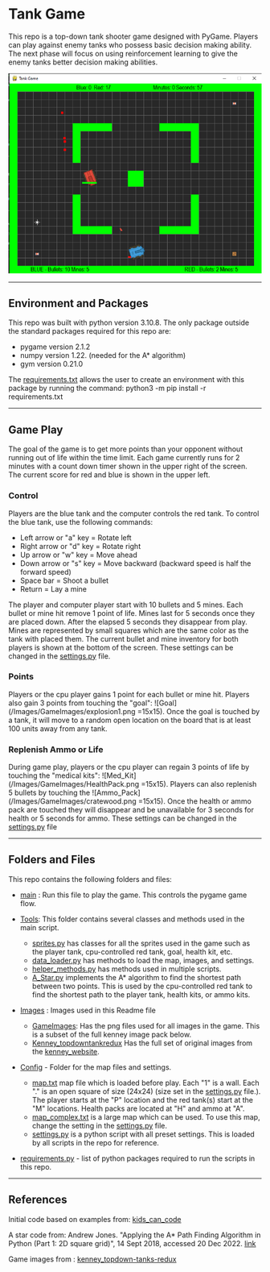 # Tank Game

This repo is a top-down tank shooter game designed with PyGame. Players can play against enemy tanks who possess basic decision making ability. The next phase will focus on using reinforcement learning to give the enemy tanks better decision making abilities.

![Main_Scree](/Images/README_images/Main_Screen.PNG)

---

## Environment and Packages

This repo was built with python version 3.10.8. The only package outside the standard packages required for this repo are:

* pygame version 2.1.2
* numpy version 1.22. (needed for the A* algorithm)
* gym version 0.21.0

The [requirements.txt](requirements.txt) allows the user to create an environment with this package by running the command: python3 -m pip install -r requirements.txt

---

## Game Play

The goal of the game is to get more points than your opponent without running out of life within the time limit. Each game currently runs for 2 minutes with a count down timer shown in the upper right of the screen. The current score for red and blue is shown in the upper left.

### Control

Players are the blue tank and the computer controls the red tank. To control the blue tank, use the following commands:

* Left arrow or "a" key = Rotate left
* Right arrow or "d" key = Rotate right
* Up arrow or "w" key = Move ahead
* Down arrow or "s" key = Move backward (backward speed is half the forward speed)
* Space bar = Shoot a bullet
* Return = Lay a mine

The player and computer player start with 10 bullets and 5 mines. Each bullet or mine hit remove 1 point of life.  Mines last for 5 seconds once they are placed down. After the elapsed 5 seconds they disappear from play. Mines are represented by small squares which are the same color as the tank with placed them. The current bullet and mine inventory for both players is shown at the bottom of the screen. These settings can be changed in the [settings.py](Config/settings.py) file.

### Points

Players or the cpu player gains 1 point for each bullet or mine hit. Players also gain 3 points from touching the "goal": ![Goal](/Images/GameImages/explosion1.png =15x15). Once the goal is touched by a tank, it will move to a random open location on the board that is at least 100 units away from any tank.

### Replenish Ammo or Life

During game play, players or the cpu player can regain 3 points of life by touching the "medical kits": ![Med_Kit](/Images/GameImages/HealthPack.png =15x15). Players can also replenish 5 bullets by touching the ![Ammo_Pack](/Images/GameImages/cratewood.png =15x15). Once the health or ammo pack are touched they will disappear and be unavailable for 3 seconds for health or 5 seconds for ammo. These settings can be changed in the [settings.py](Config/settings.py) file

---

## Folders and Files

This repo contains the following folders and files:

* [main](main.py) : Run this file to play the game. This controls the pygame game flow.

* [Tools](Tools): This folder contains several classes and methods used in the main script.
  * [sprites.py](Tools/sprites.py) has classes for all the sprites used in the game such as the player tank, cpu-controlled red tank, goal, health kit, etc.
  * [data_loader.py](Tools/data_loader.py) has methods to load the map, images, and settings.
  * [helper_methods.py](Tools/helper_methods.py) has methods used in multiple scripts.
  * [A_Star.py](Tools/A_Star.py) implements the A* algorithm to find the shortest path between two points. This is used by the cpu-controlled red tank to find the shortest path to the player tank, health kits, or ammo kits.

* [Images](Images) : Images used in this Readme file
  * [GameImages](Images/GameImages/): Has the png files used for all images in the game. This is a subset of the full kenney image pack below.
  * [Kenney_topdowntankredux](Images/kenney_topdowntanksredux/) Has the full set of original images from the [kenney_website](https://www.kenney.nl/assets).

* [Config](Config) - Folder for the map files and settings.
  * [map.txt](Config/map.txtmap.txt) map file which is loaded before play. Each "1" is a wall. Each "." is an open square of size (24x24) (size set in the [settings.py](settings.py) file.). The player starts at the "P" location and the red tank(s) start at the "M" locations. Health packs are located at "H" and ammo at "A".
  * [map_complex.txt](Config/map_complex.txt) is a large map which can be used. To use this map, change the setting in the [settings.py](settings.py) file.
  * [settings.py](settings.py) is a python script with all preset settings. This is loaded by all scripts in the repo for reference.

* [requirements.py](requirements.py) - list of python packages required to run the scripts in this repo.

---

## References

Initial code based on examples from: [kids_can_code](https://github.com/kidscancode/pygame_tutorials/tree/master/tilemap)

A star code from: Andrew Jones. "Applying the A* Path Finding Algorithm in Python (Part 1: 2D square grid)", 14 Sept 2018, accessed 20 Dec 2022.
[link](https://www.analytics-link.com/post/2018/09/14/applying-the-a-path-finding-algorithm-in-python-part-1-2d-square-grid)

Game images from : [kenney_topdown-tanks-redux](https://kenney.nl/assets/topdown-tanks-redux)
